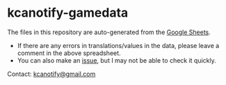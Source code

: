 # kcanotify-gamedata

The files in this repository are auto-generated from the [Google Sheets](https://docs.google.com/spreadsheets/d/1KtvhZTydM262GKmeGB642cxW7U7fCFmcewC_rEFs5sw/edit?usp=sharing).

- If there are any errors in translations/values in the data, please leave a comment in the above spreadsheet.
- You can also make an [issue](https://github.com/antest1/kcanotify-gamedata/issues), but I may not be able to check it quickly.

Contact: kcanotify@gmail.com
